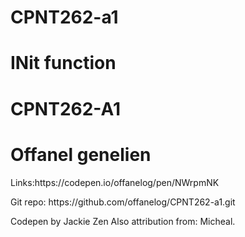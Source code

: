 # CPNT262-a1
<h1> INit function</h1>
<h1>CPNT262-A1<h1>
<h1>Offanel genelien</h1>
  <p> Links:https://codepen.io/offanelog/pen/NWrpmNK</p>
  <p> Git repo: https://github.com/offanelog/CPNT262-a1.git </p>
  <p>Codepen by Jackie Zen
  Also attribution from: Micheal.</p>

